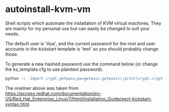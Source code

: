 # autoinstall-kvm-vm
Shell scripts which automate the installation of KVM virtual machines. They are mainly for my personal use but can easily be changed to suit your needs.

The default user is 'iliya', and the current password for the root and user accounts in the kickstart template is 'test' so you should probably change those.

To generate a new hashed password use the command below (or change the ks_template.cfg to use plaintext password).

```bash
python -c 'import crypt,getpass;pw=getpass.getpass();print(crypt.crypt(pw) if (pw==getpass.getpass("Confirm: ")) else exit())'
```
The oneliner above was taken from https://access.redhat.com/documentation/en-US/Red_Hat_Enterprise_Linux/7/html/Installation_Guide/sect-kickstart-syntax.html
